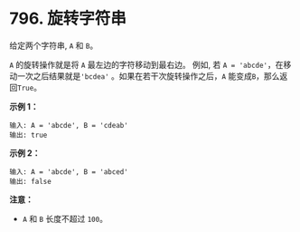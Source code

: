 # 796. 旋转字符串

给定两个字符串, `A` 和 `B`。

`A` 的旋转操作就是将 `A` 最左边的字符移动到最右边。 例如, 若 `A = 'abcde'`，在移动一次之后结果就是`'bcdea'` 。如果在若干次旋转操作之后，`A` 能变成`B`，那么返回`True`。

**示例 1：**

```()
输入: A = 'abcde', B = 'cdeab'
输出: true
```

**示例 2：**

```()
输入: A = 'abcde', B = 'abced'
输出: false
```

**注意：**

- `A` 和 `B` 长度不超过 `100`。

